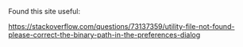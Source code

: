Found this site useful:

https://stackoverflow.com/questions/73137359/utility-file-not-found-please-correct-the-binary-path-in-the-preferences-dialog
